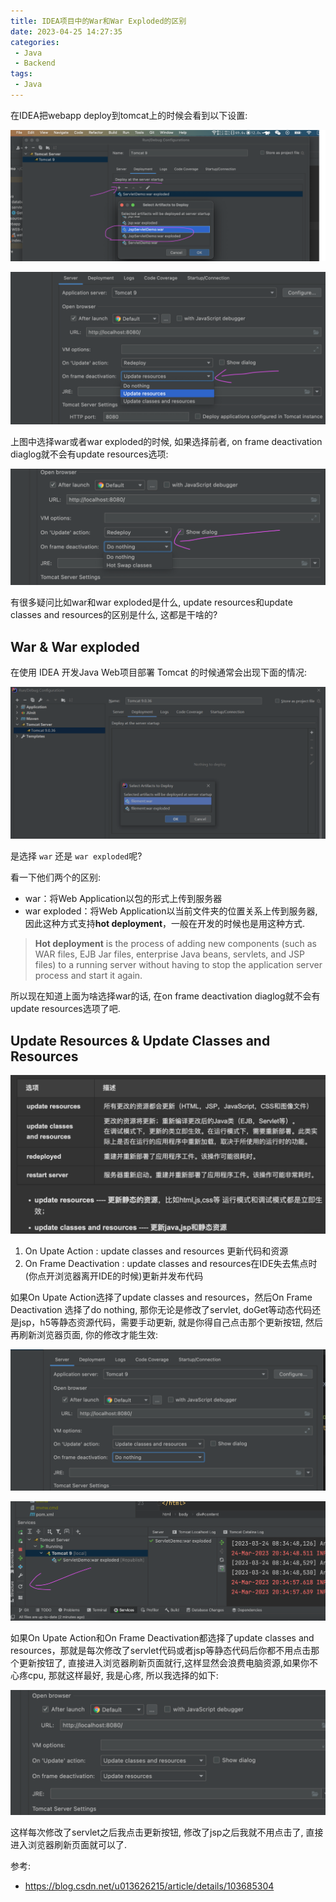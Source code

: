 ```yaml
---
title: IDEA项目中的War和War Exploded的区别
date: 2023-04-25 14:27:35
categories:
 - Java
 - Backend
tags:
 - Java
---
```


在IDEA把webapp deploy到tomcat上的时候会看到以下设置:

![](/war-vs-war-exploded/a.png)

![](/war-vs-war-exploded/b.png)

上图中选择war或者war exploded的时候, 如果选择前者, on frame deactivation diaglog就不会有update resources选项:

![](/war-vs-war-exploded/c.png)

有很多疑问比如war和war exploded是什么, update resources和update classes and resources的区别是什么, 这都是干啥的?

## War & War exploded

在使用 IDEA 开发Java Web项目部署 Tomcat 的时候通常会出现下面的情况:

![](/war-vs-war-exploded/d.png)

是选择 `war` 还是 `war exploded`呢? 

看一下他们两个的区别:

- war：将Web Application以包的形式上传到服务器
- war exploded：将Web Application以当前文件夹的位置关系上传到服务器, 因此这种方式支持**hot deployment**，一般在开发的时候也是用这种方式. 

> **Hot deployment** is the process of adding new components (such as WAR files, EJB Jar files, enterprise Java beans, servlets, and JSP files) to a running server without having to stop the application server process and start it again.

所以现在知道上面为啥选择war的话, 在on frame deactivation diaglog就不会有update resources选项了吧. 

## Update Resources & Update Classes and Resources

![](/war-vs-war-exploded/e.png)

1. On Upate Action : update classes and resources 更新代码和资源
2. On Frame Deactivation : update classes and resources在IDE失去焦点时(你点开浏览器离开IDE的时候)更新并发布代码

如果On Upate Action选择了update classes and resources，然后On Frame Deactivation 选择了do nothing, 那你无论是修改了servlet, doGet等动态代码还是jsp，h5等静态资源代码，需要手动更新, 就是你得自己点击那个更新按钮, 然后再刷新浏览器页面, 你的修改才能生效:

![](/war-vs-war-exploded/f.png)

![](/war-vs-war-exploded/g.png)

如果On Upate Action和On Frame Deactivation都选择了update classes and resources，那就是每次修改了servlet代码或者jsp等静态代码后你都不用点击那个更新按钮了, 直接进入浏览器刷新页面就行,这样显然会浪费电脑资源,如果你不心疼cpu, 那就这样最好, 我是心疼, 所以我选择的如下:

![](/war-vs-war-exploded/h.png)

这样每次修改了servlet之后我点击更新按钮, 修改了jsp之后我就不用点击了, 直接进入浏览器刷新页面就可以了.

参考: 

- https://blog.csdn.net/u013626215/article/details/103685304



